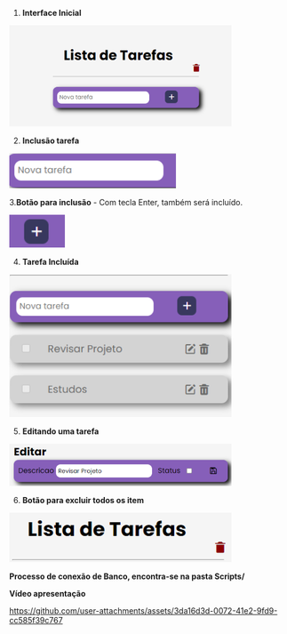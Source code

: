 1. **Interface Inicial**
<img src="Imagens/Interface_inicial.png" alt="Tela Inicial" width="400" height="">

2. **Inclusão tarefa**
<img src="Imagens/incluirTarefa.png" alt="Tela Inicial" width="300" height="">

3.**Botão para inclusão** - Com tecla Enter, também será incluído.

<img src="Imagens/InclusaoTarefa.png" alt="Tela Inicial" width="100" height="">

4. **Tarefa Incluída**
<img src="Imagens/TarefaIncluida.png" alt="Tela Inicial" width="400" height="">

5. **Editando uma tarefa**
<img src="Imagens/EditarTarefa.png" alt="Tela Inicial" width="400" height="">

6. **Botão para excluir todos os item**
<img src="Imagens/DeletarTodas.png" alt="Tela Inicial" width="400" height="">

**Processo de conexão de Banco, encontra-se na pasta Scripts/**

**Vídeo apresentação**

https://github.com/user-attachments/assets/3da16d3d-0072-41e2-9fd9-cc585f39c767

